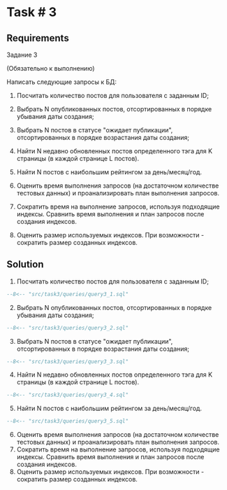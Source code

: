 # Task # 3
## Requirements
Задание 3

(Обязательно к выполнению)

Написать следующие запросы к БД:

1. Посчитать количество постов для пользователя с заданным ID;

2. Выбрать N опубликованных постов, отсортированных в порядке убывания даты создания;
3. Выбрать N постов в статусе "ожидает публикации", отсортированных в порядке возрастания даты создания;
4. Найти N недавно обновленных постов определенного тэга для K страницы (в каждой странице L постов).
5. Найти N постов с наибольшим рейтингом за день/месяц/год.

6. Оценить время выполнения запросов (на достаточном количестве тестовых данных) и проанализировать план выполнения запросов.
7. Сократить время на выполнение запросов, используя подходящие индексы. Сравнить время выполнения и план запросов после создания индексов.
8. Оценить размер используемых индексов. При возможности - сократить размер созданных индексов.

## Solution

1. Посчитать количество постов для пользователя с заданным ID;

```sql
--8<-- "src/task3/queries/query3_1.sql"
```

2. Выбрать N опубликованных постов, отсортированных в порядке убывания даты создания;

```sql
--8<-- "src/task3/queries/query3_2.sql"
```

3. Выбрать N постов в статусе "ожидает публикации", отсортированных в порядке возрастания даты создания;

```sql
--8<-- "src/task3/queries/query3_3.sql"
```

4. Найти N недавно обновленных постов определенного тэга для K страницы (в каждой странице L постов).

```sql
--8<-- "src/task3/queries/query3_4.sql"
```

5. Найти N постов с наибольшим рейтингом за день/месяц/год.

```sql
--8<-- "src/task3/queries/query3_5.sql"
```

6. Оценить время выполнения запросов (на достаточном количестве тестовых данных) и проанализировать план выполнения запросов.
7. Сократить время на выполнение запросов, используя подходящие индексы. Сравнить время выполнения и план запросов после создания индексов.
8. Оценить размер используемых индексов. При возможности - сократить размер созданных индексов.